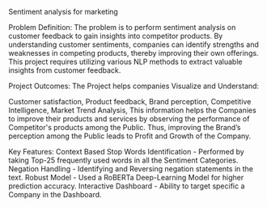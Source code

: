 Sentiment analysis for marketing


Problem Definition:
The problem is to perform sentiment analysis on customer feedback to gain insights into competitor products. By understanding customer sentiments, companies can identify strengths and weaknesses in competing products, thereby improving their own offerings. This project requires utilizing various NLP methods to extract valuable insights from customer feedback.

Project Outcomes:
The Project helps companies Visualize and Understand:

Customer satisfaction,
Product feedback,
Brand perception,
Competitive Intelligence,
Market Trend Analysis,
This information helps the Companies to improve their products and services by observing the performance of Competitor's products among the Public. Thus, improving the Brand’s perception among the Public leads to Profit and Growth of the Company.

Key Features:
Context Based Stop Words Identification - Performed by taking Top-25 frequently used words in all the Sentiment Categories.
Negation Handling - Identifying and Reversing negation statements in the text.
Robust Model - Used a RoBERTa Deep-Learning Model for higher prediction accuracy.
Interactive Dashboard - Ability to target specific a Company in the Dashboard.
